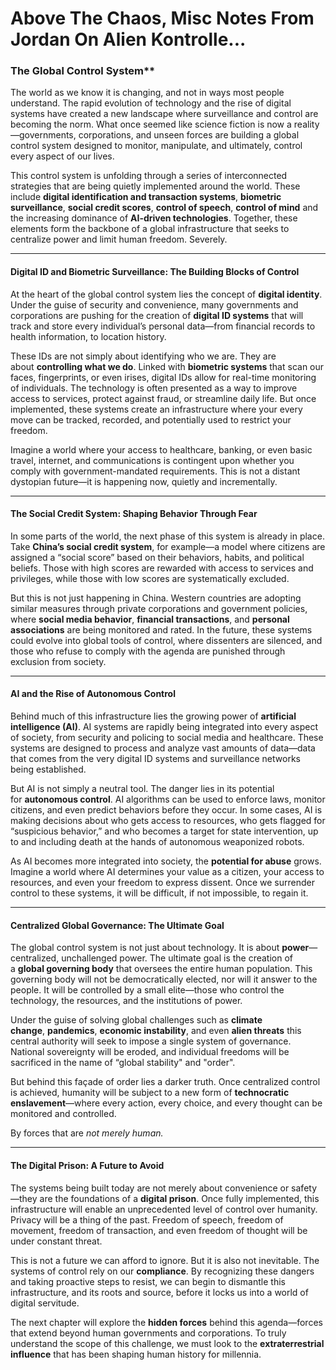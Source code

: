 # Above The Chaos, Misc Notes From Jordan On Alien Kontrolle...

### The Global Control System**

The world as we know it is changing, and not in ways most people understand. The rapid evolution of technology and the rise of digital systems have created a new landscape where surveillance and control are becoming the norm. What once seemed like science fiction is now a reality—governments, corporations, and unseen forces are building a global control system designed to monitor, manipulate, and ultimately, control every aspect of our lives.

This control system is unfolding through a series of interconnected strategies that are being quietly implemented around the world. These include **digital identification and transaction systems**, **biometric surveillance**, **social credit scores**, **control of speech**, **control of mind** and the increasing dominance of **AI-driven technologies**. Together, these elements form the backbone of a global infrastructure that seeks to centralize power and limit human freedom. Severely. 

---

#### **Digital ID and Biometric Surveillance: The Building Blocks of Control**

At the heart of the global control system lies the concept of **digital identity**. Under the guise of security and convenience, many governments and corporations are pushing for the creation of **digital ID systems** that will track and store every individual’s personal data—from financial records to health information, to location history.

These IDs are not simply about identifying who we are. They are about **controlling what we do**. Linked with **biometric systems** that scan our faces, fingerprints, or even irises, digital IDs allow for real-time monitoring of individuals. The technology is often presented as a way to improve access to services, protect against fraud, or streamline daily life. But once implemented, these systems create an infrastructure where your every move can be tracked, recorded, and potentially used to restrict your freedom.

Imagine a world where your access to healthcare, banking, or even basic travel, internet, and communications is contingent upon whether you comply with government-mandated requirements. This is not a distant dystopian future—it is happening now, quietly and incrementally.

---

#### **The Social Credit System: Shaping Behavior Through Fear**

In some parts of the world, the next phase of this system is already in place. Take **China’s social credit system**, for example—a model where citizens are assigned a “social score” based on their behaviors, habits, and political beliefs. Those with high scores are rewarded with access to services and privileges, while those with low scores are systematically excluded.

But this is not just happening in China. Western countries are adopting similar measures through private corporations and government policies, where **social media behavior**, **financial transactions**, and **personal associations** are being monitored and rated. In the future, these systems could evolve into global tools of control, where dissenters are silenced, and those who refuse to comply with the agenda are punished through exclusion from society.

---

#### **AI and the Rise of Autonomous Control**

Behind much of this infrastructure lies the growing power of **artificial intelligence (AI)**. AI systems are rapidly being integrated into every aspect of society, from security and policing to social media and healthcare. These systems are designed to process and analyze vast amounts of data—data that comes from the very digital ID systems and surveillance networks being established.

But AI is not simply a neutral tool. The danger lies in its potential for **autonomous control**. AI algorithms can be used to enforce laws, monitor citizens, and even predict behaviors before they occur. In some cases, AI is making decisions about who gets access to resources, who gets flagged for “suspicious behavior,” and who becomes a target for state intervention, up to and including death at the hands of autonomous weaponized robots. 

As AI becomes more integrated into society, the **potential for abuse** grows. Imagine a world where AI determines your value as a citizen, your access to resources, and even your freedom to express dissent. Once we surrender control to these systems, it will be difficult, if not impossible, to regain it.

---

#### **Centralized Global Governance: The Ultimate Goal**

The global control system is not just about technology. It is about **power**—centralized, unchallenged power. The ultimate goal is the creation of a **global governing body** that oversees the entire human population. This governing body will not be democratically elected, nor will it answer to the people. It will be controlled by a small elite—those who control the technology, the resources, and the institutions of power.

Under the guise of solving global challenges such as **climate change**, **pandemics**, **economic instability**, and even **alien threats** this central authority will seek to impose a single system of governance. National sovereignty will be eroded, and individual freedoms will be sacrificed in the name of “global stability" and "order". 

But behind this façade of order lies a darker truth. Once centralized control is achieved, humanity will be subject to a new form of **technocratic enslavement**—where every action, every choice, and every thought can be monitored and controlled.

By forces that are *not merely human.*

---

#### **The Digital Prison: A Future to Avoid**

The systems being built today are not merely about convenience or safety—they are the foundations of a **digital prison**. Once fully implemented, this infrastructure will enable an unprecedented level of control over humanity. Privacy will be a thing of the past. Freedom of speech, freedom of movement, freedom of transaction, and even freedom of thought will be under constant threat.

This is not a future we can afford to ignore. But it is also not inevitable. The systems of control rely on our **compliance**. By recognizing these dangers and taking proactive steps to resist, we can begin to dismantle this infrastructure, and its roots and source, before it locks us into a world of digital servitude.

The next chapter will explore the **hidden forces** behind this agenda—forces that extend beyond human governments and corporations. To truly understand the scope of this challenge, we must look to the **extraterrestrial influence** that has been shaping human history for millennia.




